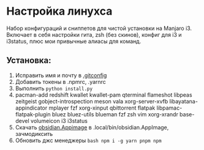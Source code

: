 # Настройка линухса

Набор конфигураций и сниппетов для чистой установки на Manjaro i3.
Включает в себя настройки гита, zsh (без скинов), конфиг для i3 и i3status,
плюс мои привычные алиасы для команд.

## Установка:
1. Исправить имя и почту в [.gitconfig](./.gitconfig)
2. Добавить токены в .npmrc, .yarnrc
3. Выполнить ```python install.py```
4. pacman-add redshift kwallet kwallet-pam qterminal flameshot libpeas zeitgeist gobject-introspection meson vala xorg-server-xvfb libayatana-appindicator mplayer fzf xorg-xinput qbittorrent flatpak libpamac-flatpak-plugin bluez bluez-utils blueman fzf zsh vim xorg-xrandr base-devel volumeicon i3 i3status
5. Скачать [obsidian.Appimage](https://obsidian.md/download) в .local/bin/obsidian.AppImage, зачмодиксить
6. Обновить джс менеджеры ```bash npm i -g yarn pnpm npm ```

